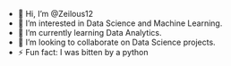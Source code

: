 - 👋 Hi, I’m @Zeilous12
- 👀 I’m interested in Data Science and Machine Learning.
- 🌱 I’m currently learning Data Analytics.
- 💞️ I’m looking to collaborate on Data Science projects.
- ⚡ Fun fact: I was bitten by a python
<!---
Zeilous12/Zeilous12 is a ✨ special ✨ repository because its `README.md` (this file) appears on your GitHub profile.
You can click the Preview link to take a look at your changes.
--->
